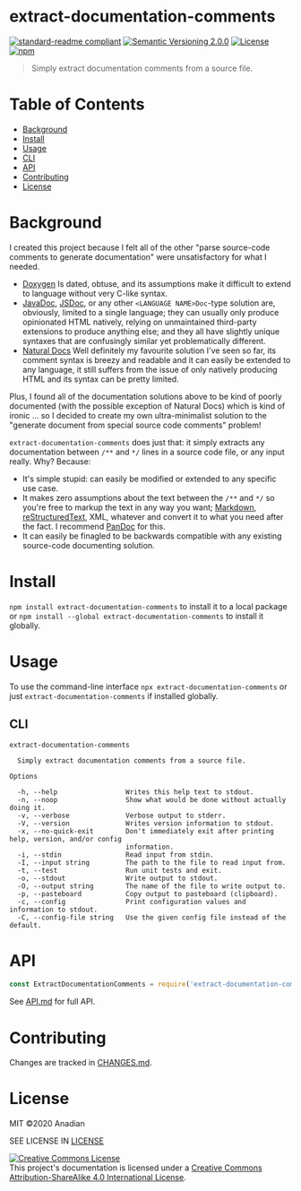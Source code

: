 # extract-documentation-comments
[![standard-readme compliant](https://img.shields.io/badge/readme%20style-standard-brightgreen.svg?style=flat-square)](https://github.com/RichardLitt/standard-readme)
[![Semantic Versioning 2.0.0](https://img.shields.io/badge/semver-2.0.0-brightgreen?style=flat-square)](https://semver.org/spec/v2.0.0.html)
[![License](https://img.shields.io/github/license/Anadian/extract-documentation-comments)](https://github.com/Anadian/extract-documentation-comments/LICENSE)
[![npm](https://img.shields.io/npm/v/extract-documentation-comments)](https://www.npmjs.com/package/extract-documentation-comments)

> Simply extract documentation comments from a source file.
# Table of Contents
- [Background](#Background)
- [Install](#Install)
- [Usage](#Usage)
- [CLI](#CLI)
- [API](#API)
- [Contributing](#Contributing)
- [License](#License)
# Background
I created this project because I felt all of the other "parse source-code comments to generate documentation" were unsatisfactory for what I needed.
- [Doxygen](http://www.doxygen.nl/index.html) Is dated, obtuse, and its assumptions make it difficult to extend to language without very C-like syntax.
- [JavaDoc](https://docs.oracle.com/javase/1.5.0/docs/tooldocs/solaris/javadoc.html), [JSDoc](https://jsdoc.app/), or any other `<LANGUAGE NAME>Doc`-type solution are, obviously, limited to a single language; they can usually only produce opinionated HTML natively, relying on unmaintained third-party extensions to produce anything else; and they all have slightly unique syntaxes that are confusingly similar yet problematically different.
- [Natural Docs](https://www.naturaldocs.org/) Well definitely my favourite solution I've seen so far, its comment syntax is breezy and readable and it can easily be extended to any language, it still suffers from the issue of only natively producing HTML and its syntax can be pretty limited.

Plus, I found all of the documentation solutions above to be kind of poorly documented (with the possible exception of Natural Docs) which is kind of ironic ... so I decided to create my own ultra-minimalist solution to the "generate document from special source code comments" problem!

`extract-documentation-comments` does just that: it simply extracts any documentation between `/**` and `*/` lines in a source code file, or any input really. Why? Because:
- It's simple stupid: can easily be modified or extended to any specific use case.
- It makes zero assumptions about the text between the `/**` and `*/` so you're free to markup the text in any way you want; [Markdown](https://github.github.com/gfm/), [reStructuredText](https://docutils.sourceforge.io/rst.html), XML, whatever and convert it to what you need after the fact. I recommend [PanDoc](https://pandoc.org/index.html) for this.
- It can easily be finagled to be backwards compatible with any existing source-code documenting solution.
# Install
`npm install extract-documentation-comments`
to install it to a local package or
`npm install --global extract-documentation-comments`
to install it globally.
# Usage
To use the command-line interface `npx extract-documentation-comments` or just `extract-documentation-comments` if installed globally.
## CLI
```
extract-documentation-comments

  Simply extract documentation comments from a source file. 

Options

  -h, --help                 Writes this help text to stdout.                                              
  -n, --noop                 Show what would be done without actually doing it.                            
  -v, --verbose              Verbose output to stderr.                                                     
  -V, --version              Writes version information to stdout.                                         
  -x, --no-quick-exit        Don't immediately exit after printing help, version, and/or config            
                             information.                                                                  
  -i, --stdin                Read input from stdin.                                                        
  -I, --input string         The path to the file to read input from.                                      
  -t, --test                 Run unit tests and exit.                                                      
  -o, --stdout               Write output to stdout.                                                       
  -O, --output string        The name of the file to write output to.                                      
  -p, --pasteboard           Copy output to pasteboard (clipboard).                                        
  -c, --config               Print configuration values and information to stdout.                         
  -C, --config-file string   Use the given config file instead of the default.                             
```
# API
```js
const ExtractDocumentationComments = require('extract-documentation-comments');
```
See [API.md](API.md) for full API.
# Contributing
Changes are tracked in [CHANGES.md](CHANGES.md).
# License
MIT ©2020 Anadian

SEE LICENSE IN [LICENSE](LICENSE)

[![Creative Commons License](https://i.creativecommons.org/l/by-sa/4.0/88x31.png)](http://creativecommons.org/licenses/by-sa/4.0/)\
This project's documentation is licensed under a [Creative Commons Attribution-ShareAlike 4.0 International License](http://creativecommons.org/licenses/by-sa/4.0/).
